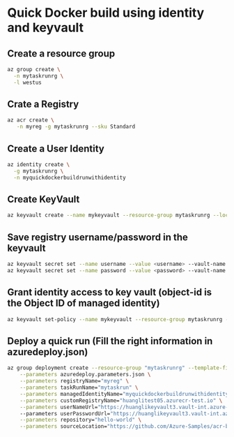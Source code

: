 # Quick Docker build using identity and keyvault

## Create a resource group

```bash
az group create \
  -n mytaskrunrg \
  -l westus
```

## Crate a Registry

```bash
az acr create \
   -n myreg -g mytaskrunrg --sku Standard
```

## Create a User Identity

```bash
az identity create \
  -g mytaskrunrg \
  -n myquickdockerbuildrunwithidentity
```

## Create KeyVault

```bash
az keyvault create --name mykeyvault --resource-group mytaskrunrg --location eastus2
```

## Save registry username/password in the keyvault

```bash
az keyvault secret set --name username --value <username> --vault-name mykeyvault
az keyvault secret set --name password --value <password> --vault-name mykeyvault
```

## Grant identity access to key vault (object-id is the Object ID of managed identity)
```bash
az keyvault set-policy --name mykeyvault --resource-group mytaskrunrg --object-id 452e1d96-c423-4da0-99f2-d3a1789ab69f --secret-permissions get 
```

## Deploy a quick run (Fill the right information in azuredeploy.json)

```bash
az group deployment create --resource-group "mytaskrunrg" --template-file azuredeploy.json \
	--parameters azuredeploy.parameters.json \
	--parameters registryName="myreg" \
	--parameters taskRunName="mytaskrun" \
	--parameters managedIdentityName="myquickdockerbuildrunwithidentity" \
	--parameters customRegistryName="huanglitest05.azurecr-test.io" \
	--parameters userNameUrl="https://huanglikeyvault3.vault-int.azure-int.net/secrets/UserName" 
	--parameters userPasswordUrl="https://huanglikeyvault3.vault-int.azure-int.net/secrets/Password" \
	--parameters repository="hello-world" \
	--parameters sourceLocation="https://github.com/Azure-Samples/acr-build-helloworld-node.git"
```


